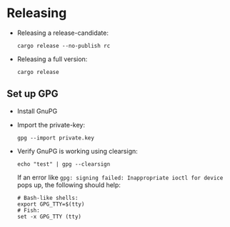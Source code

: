 # Releasing

* Releasing a release-candidate:

    ```
    cargo release --no-publish rc
    ```

* Releasing a full version:

    ```
    cargo release
    ```

## Set up GPG

* Install GnuPG
* Import the private-key:

    ```
    gpg --import private.key
    ```

* Verify GnuPG is working using clearsign:

    ```
    echo "test" | gpg --clearsign
    ```
  
    If an error like `gpg: signing failed: Inappropriate ioctl for device` pops up, the following should help:

    ```
    # Bash-like shells:
    export GPG_TTY=$(tty)
    # Fish:
    set -x GPG_TTY (tty)
    ```
